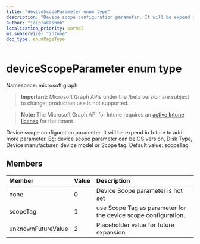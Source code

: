 ```yaml
---
title: "deviceScopeParameter enum type"
description: "Device scope configuration parameter. It will be expend in future to add more parameter. Eg: device scope parameter can be OS version, Disk Type, Device manufacturer, device model or Scope tag. Default value: scopeTag."
author: "jaiprakashmb"
localization_priority: Normal
ms.subservice: "intune"
doc_type: enumPageType
---
```


# deviceScopeParameter enum type

Namespace: microsoft.graph

> **Important:** Microsoft Graph APIs under the /beta version are subject to change; production use is not supported.

> **Note:** The Microsoft Graph API for Intune requires an [active Intune license](https://go.microsoft.com/fwlink/?linkid=839381) for the tenant.

Device scope configuration parameter. It will be expend in future to add more parameter. Eg: device scope parameter can be OS version, Disk Type, Device manufacturer, device model or Scope tag. Default value: scopeTag.

## Members
|Member|Value|Description|
|:---|:---|:---|
|none|0|Device Scope parameter is not set|
|scopeTag|1|use Scope Tag as parameter for the device scope configuration.|
|unknownFutureValue|2|Placeholder value for future expansion.|
